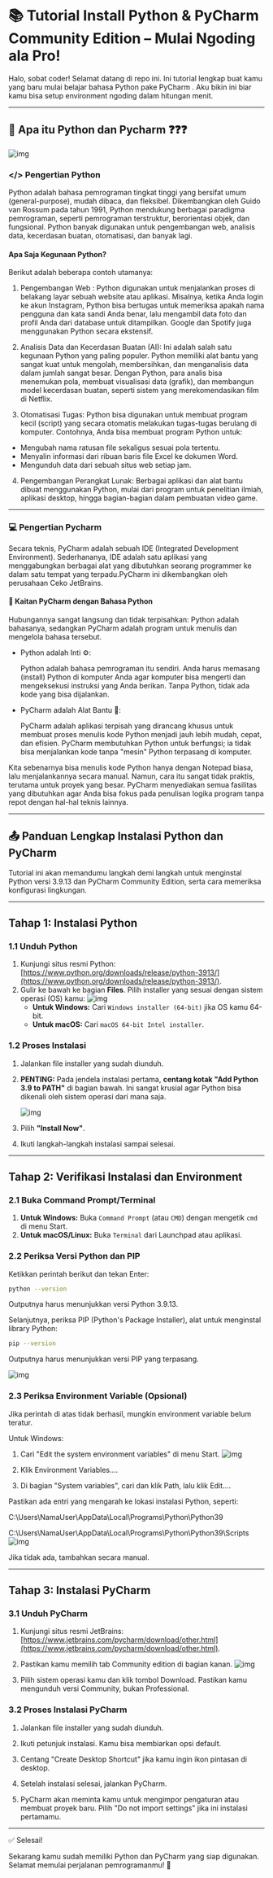 # 📚 Tutorial Install Python & PyCharm Community Edition – Mulai Ngoding ala Pro!

Halo, sobat coder! Selamat datang di repo ini. Ini tutorial lengkap buat kamu yang baru mulai belajar bahasa Python pake PyCharm . Aku bikin ini biar kamu bisa setup environment ngoding dalam hitungan menit. 

---
## 🤔 Apa itu Python dan Pycharm ❓❓❓
![img](https://github.com/Almar-Reza-Maulana/TUTORIAL-INSTALL-PyCharm-Python/blob/main/Python_coding.jpg)
### </> Pengertian Python 

Python adalah bahasa pemrograman tingkat tinggi yang bersifat umum (general-purpose), mudah dibaca, dan fleksibel. Dikembangkan oleh Guido van Rossum pada tahun 1991, Python mendukung berbagai paradigma pemrograman, seperti pemrograman terstruktur, berorientasi objek, dan fungsional. Python banyak digunakan untuk pengembangan web, analisis data, kecerdasan buatan, otomatisasi, dan banyak lagi. 

#### Apa Saja Kegunaan Python?
Berikut adalah beberapa contoh utamanya:

1. Pengembangan Web : Python digunakan untuk menjalankan proses di belakang layar sebuah website atau aplikasi. Misalnya, ketika Anda login ke akun Instagram, Python bisa bertugas untuk memeriksa apakah nama pengguna dan kata sandi Anda benar, lalu mengambil data foto dan profil Anda dari database untuk ditampilkan. Google dan Spotify juga menggunakan Python secara ekstensif.
   
2. Analisis Data dan Kecerdasan Buatan (AI): Ini adalah salah satu kegunaan Python yang paling populer. Python memiliki alat bantu yang sangat kuat untuk mengolah, membersihkan, dan menganalisis data dalam jumlah sangat besar. Dengan Python, para analis bisa menemukan pola, membuat visualisasi data (grafik), dan membangun model kecerdasan buatan, seperti sistem yang merekomendasikan film di Netflix.
   
3. Otomatisasi Tugas: Python bisa digunakan untuk membuat program kecil (script) yang secara otomatis melakukan tugas-tugas berulang di komputer. Contohnya, Anda bisa membuat program Python untuk:
- Mengubah nama ratusan file sekaligus sesuai pola tertentu.
- Menyalin informasi dari ribuan baris file Excel ke dokumen Word.
- Mengunduh data dari sebuah situs web setiap jam.

4. Pengembangan Perangkat Lunak: Berbagai aplikasi dan alat bantu dibuat menggunakan Python, mulai dari program untuk penelitian ilmiah, aplikasi desktop, hingga bagian-bagian dalam pembuatan video game.

---
### 💻 Pengertian Pycharm

Secara teknis, PyCharm adalah sebuah IDE (Integrated Development Environment). Sederhananya, IDE adalah satu aplikasi yang menggabungkan berbagai alat yang dibutuhkan seorang programmer ke dalam satu tempat yang terpadu.PyCharm ini dikembangkan oleh perusahaan Ceko JetBrains.

#### 🔗 Kaitan PyCharm dengan Bahasa Python

Hubungannya sangat langsung dan tidak terpisahkan: Python adalah bahasanya, sedangkan PyCharm adalah program untuk menulis dan mengelola bahasa tersebut.

- Python adalah Inti ⚙️:
  
  Python adalah bahasa pemrograman itu sendiri. Anda harus memasang (install) Python di komputer Anda agar komputer bisa mengerti dan mengeksekusi instruksi yang Anda berikan. Tanpa Python, tidak ada kode yang bisa dijalankan.

- PyCharm adalah Alat Bantu 🌱:
  
  PyCharm adalah aplikasi terpisah yang dirancang khusus untuk membuat proses menulis kode Python menjadi jauh lebih mudah, cepat, dan efisien. PyCharm membutuhkan Python untuk berfungsi; ia tidak bisa menjalankan kode tanpa "mesin" Python terpasang di komputer.

Kita sebenarnya bisa menulis kode Python hanya dengan Notepad biasa, lalu menjalankannya secara manual. Namun, cara itu sangat tidak praktis, terutama untuk proyek yang besar. PyCharm menyediakan semua fasilitas yang dibutuhkan agar Anda bisa fokus pada penulisan logika program tanpa repot dengan hal-hal teknis lainnya.

---
## 📤 Panduan Lengkap Instalasi Python dan PyCharm 
Tutorial ini akan memandumu langkah demi langkah untuk menginstal Python versi 3.9.13 dan PyCharm Community Edition, serta cara memeriksa konfigurasi lingkungan.

---

## Tahap 1: Instalasi Python 

### 1.1 Unduh Python

1.  Kunjungi situs resmi Python: [https://www.python.org/downloads/release/python-3913/](https://www.python.org/downloads/release/python-3913/).
2.  Gulir ke bawah ke bagian **Files**. Pilih installer yang sesuai dengan sistem operasi (OS) kamu:
   ![img](https://github.com/Almar-Reza-Maulana/TUTORIAL-INSTALL-PyCharm-Python/blob/main/Screenshot_install%20web%20python.png)
    * **Untuk Windows:** Cari `Windows installer (64-bit)` jika OS kamu 64-bit.
    * **Untuk macOS:** Cari `macOS 64-bit Intel installer`.

### 1.2 Proses Instalasi

1.  Jalankan file installer yang sudah diunduh.
2.  **PENTING:** Pada jendela instalasi pertama, **centang kotak "Add Python 3.9 to PATH"** di bagian bawah. Ini sangat krusial agar Python bisa dikenali oleh sistem operasi dari mana saja.
   
     ![img](https://github.com/Almar-Reza-Maulana/TUTORIAL-INSTALL-PyCharm-Python/blob/main/Screenshot%202025-09-19%20022620.png)
3.  Pilih **"Install Now"**.
4.  Ikuti langkah-langkah instalasi sampai selesai.

---

## Tahap 2: Verifikasi Instalasi dan Environment

### 2.1 Buka Command Prompt/Terminal

1.  **Untuk Windows:** Buka `Command Prompt` (atau `CMD`) dengan mengetik `cmd` di menu Start.
2.  **Untuk macOS/Linux:** Buka `Terminal` dari Launchpad atau aplikasi.

### 2.2 Periksa Versi Python dan PIP

Ketikkan perintah berikut dan tekan Enter:

```bash
python --version
```
Outputnya harus menunjukkan versi Python 3.9.13.

Selanjutnya, periksa PIP (Python's Package Installer), alat untuk menginstal library Python:
```bash
pip --version
```
Outputnya harus menunjukkan versi PIP yang terpasang.

![img](https://github.com/Almar-Reza-Maulana/TUTORIAL-INSTALL-PyCharm-Python/blob/main/Screenshot%202025-09-19%20023800.png)

### 2.3 Periksa Environment Variable (Opsional)
Jika perintah di atas tidak berhasil, mungkin environment variable belum teratur.

Untuk Windows:

1. Cari "Edit the system environment variables" di menu Start.
   ![img](https://github.com/Almar-Reza-Maulana/TUTORIAL-INSTALL-PyCharm-Python/blob/main/Screenshot%202025-09-19%20024246.png)
   
2. Klik Environment Variables....

3. Di bagian "System variables", cari dan klik Path, lalu klik Edit....

Pastikan ada entri yang mengarah ke lokasi instalasi Python, seperti:

C:\Users\NamaUser\AppData\Local\Programs\Python\Python39

C:\Users\NamaUser\AppData\Local\Programs\Python\Python39\Scripts
  ![img](https://github.com/Almar-Reza-Maulana/TUTORIAL-INSTALL-PyCharm-Python/blob/main/Screenshot%202025-09-19%20024738-fotor-2025091924919.png)
  
Jika tidak ada, tambahkan secara manual.

---
## Tahap 3: Instalasi PyCharm

### 3.1 Unduh PyCharm

1. Kunjungi situs resmi JetBrains: [https://www.jetbrains.com/pycharm/download/other.html](https://www.jetbrains.com/pycharm/download/other.html).

2. Pastikan kamu memilih tab Community edition di bagian kanan.
   ![img](https://github.com/Almar-Reza-Maulana/TUTORIAL-INSTALL-PyCharm-Python/blob/main/Screenshot%202025-09-19%20030714-fotor-202509193850.png)
   
3. Pilih sistem operasi kamu dan klik tombol Download. Pastikan kamu mengunduh versi Community, bukan Professional.

### 3.2 Proses Instalasi PyCharm

1. Jalankan file installer yang sudah diunduh.

2. Ikuti petunjuk instalasi. Kamu bisa membiarkan opsi default.

3. Centang "Create Desktop Shortcut" jika kamu ingin ikon pintasan di desktop.

4. Setelah instalasi selesai, jalankan PyCharm.

5. PyCharm akan meminta kamu untuk mengimpor pengaturan atau membuat proyek baru. Pilih "Do not import settings" jika ini instalasi pertamamu.

---
✅ Selesai!

Sekarang kamu sudah memiliki Python dan PyCharm yang siap digunakan. Selamat memulai perjalanan pemrogramanmu! 🚀
